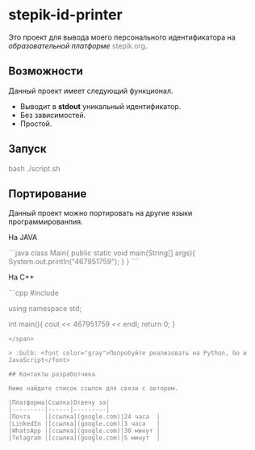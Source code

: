 # stepik-id-printer

Это проект для вывода моего персонального идентификатора на *образовательной платформе* <span style="color:gray">stepik.org</span>.

## Возможности

Данный проект имеет следующий функционал.

- Выводит в **stdout** уникальный идентификатор.
- Без зависимостей.
- Простой.

## Запуск

<span style="color:grey">bash ./script.sh</span>

## Портирование

Данный проект можно портировать на другие языки программированпия.

На JAVA

<span style="color:gray">
```java
class Main{
    public static void main(String[] args){
        System.out.println("467951759");  
    }
}
```
</span>

На C++

<span style="color:gray">
```cpp
#include <iostream>

using namespace std;

int main(){
    cout << 467951759 << endl;
    return 0;
}
```
</span>

> :bulb: <font color="gray">Попробуйте реализовать на Python, Go и JavaScript</font>

## Контакты разработчика

Ниже найдите список ссылок для связи с автором.

|Платформа|Ссылка|Отвечу за|
|---------|------|---------|
|Почта    |[ссылка](google.com)|24 часа  |
|LinkedIn |[ссылка](google.com)|3 часа   |
|WhatsApp |[ссылка](google.com)|30 минут |
|Telagram |[ссылка](google.com)|5 минут  |
